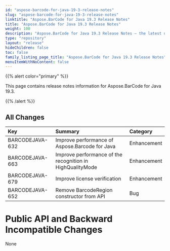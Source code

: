 ```yaml
---
id: "aspose-barcode-for-java-19-3-release-notes"
slug: "aspose-barcode-for-java-19-3-release-notes"
linktitle: "Aspose.BarCode for Java 19.3 Release Notes"
title: "Aspose.BarCode for Java 19.3 Release Notes"
weight: 100
description: "Aspose.BarCode for Java 19.3 Release Notes – the latest updates and fixes."
type: "repository"
layout: "release"
hideChildren: false
toc: false
family_listing_page_title: "Aspose.BarCode for Java 19.3 Release Notes"
menuItemWithNoContent: false
---
```


{{% alert color="primary" %}} 

This page contains release notes information for Aspose.BarCode for Java 19.3.

{{% /alert %}} 
## **All Changes**

|**Key**|**Summary**|**Category**|
| :- | :- | :- |
|BARCODEJAVA-632|Improve performance of Aspose.Barcode for Java|Enhancement|
|BARCODEJAVA-663|Improve performance of the recognition in HighQualityMode|Enhancement|
|BARCODEJAVA-679|Improve license verification|Enhancement|
|BARCODEJAVA-652|Remove BarcodeRegion constructor from API|Bug|
# **Public API and Backward Incompatible Changes**
None

